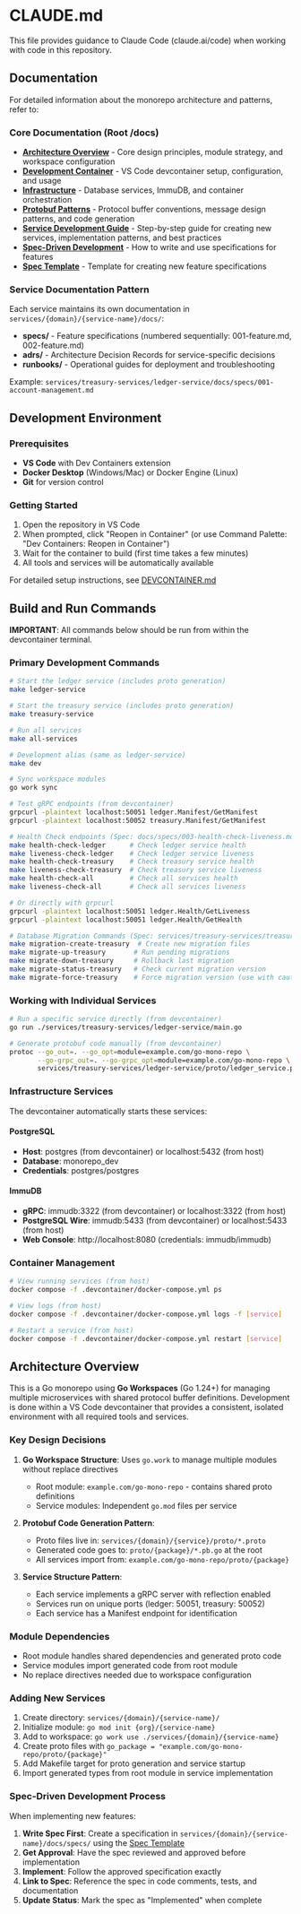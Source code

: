 # CLAUDE.md

This file provides guidance to Claude Code (claude.ai/code) when working with code in this repository.

## Documentation

For detailed information about the monorepo architecture and patterns, refer to:

### Core Documentation (Root /docs)
- **[Architecture Overview](./docs/ARCHITECTURE.md)** - Core design principles, module strategy, and workspace configuration
- **[Development Container](./docs/DEVCONTAINER.md)** - VS Code devcontainer setup, configuration, and usage
- **[Infrastructure](./docs/INFRASTRUCTURE.md)** - Database services, ImmuDB, and container orchestration
- **[Protobuf Patterns](./docs/PROTOBUF_PATTERNS.md)** - Protocol buffer conventions, message design patterns, and code generation
- **[Service Development Guide](./docs/SERVICE_DEVELOPMENT.md)** - Step-by-step guide for creating new services, implementation patterns, and best practices
- **[Spec-Driven Development](./docs/SPEC_DRIVEN_DEVELOPMENT.md)** - How to write and use specifications for features
- **[Spec Template](./docs/SPEC_TEMPLATE.md)** - Template for creating new feature specifications

### Service Documentation Pattern
Each service maintains its own documentation in `services/{domain}/{service-name}/docs/`:
- **specs/** - Feature specifications (numbered sequentially: 001-feature.md, 002-feature.md)
- **adrs/** - Architecture Decision Records for service-specific decisions
- **runbooks/** - Operational guides for deployment and troubleshooting

Example: `services/treasury-services/ledger-service/docs/specs/001-account-management.md`

## Development Environment

### Prerequisites
- **VS Code** with Dev Containers extension
- **Docker Desktop** (Windows/Mac) or Docker Engine (Linux)
- **Git** for version control

### Getting Started
1. Open the repository in VS Code
2. When prompted, click "Reopen in Container" (or use Command Palette: "Dev Containers: Reopen in Container")
3. Wait for the container to build (first time takes a few minutes)
4. All tools and services will be automatically available

For detailed setup instructions, see [DEVCONTAINER.md](./docs/DEVCONTAINER.md)

## Build and Run Commands

**IMPORTANT**: All commands below should be run from within the devcontainer terminal.

### Primary Development Commands
```bash
# Start the ledger service (includes proto generation)
make ledger-service

# Start the treasury service (includes proto generation)
make treasury-service

# Run all services
make all-services

# Development alias (same as ledger-service)
make dev

# Sync workspace modules
go work sync

# Test gRPC endpoints (from devcontainer)
grpcurl -plaintext localhost:50051 ledger.Manifest/GetManifest
grpcurl -plaintext localhost:50052 treasury.Manifest/GetManifest

# Health Check endpoints (Spec: docs/specs/003-health-check-liveness.md)
make health-check-ledger      # Check ledger service health
make liveness-check-ledger    # Check ledger service liveness
make health-check-treasury    # Check treasury service health
make liveness-check-treasury  # Check treasury service liveness
make health-check-all         # Check all services health
make liveness-check-all       # Check all services liveness

# Or directly with grpcurl
grpcurl -plaintext localhost:50051 ledger.Health/GetLiveness
grpcurl -plaintext localhost:50051 ledger.Health/GetHealth

# Database Migration Commands (Spec: services/treasury-services/treasury-service/docs/specs/002-database-migrations.md)
make migration-create-treasury  # Create new migration files
make migrate-up-treasury       # Run pending migrations
make migrate-down-treasury     # Rollback last migration
make migrate-status-treasury   # Check current migration version
make migrate-force-treasury    # Force migration version (use with caution)
```

### Working with Individual Services
```bash
# Run a specific service directly (from devcontainer)
go run ./services/treasury-services/ledger-service/main.go

# Generate protobuf code manually (from devcontainer)
protoc --go_out=. --go_opt=module=example.com/go-mono-repo \
       --go-grpc_out=. --go-grpc_opt=module=example.com/go-mono-repo \
       services/treasury-services/ledger-service/proto/ledger_service.proto
```

### Infrastructure Services

The devcontainer automatically starts these services:

#### PostgreSQL
- **Host**: postgres (from devcontainer) or localhost:5432 (from host)
- **Database**: monorepo_dev
- **Credentials**: postgres/postgres

#### ImmuDB
- **gRPC**: immudb:3322 (from devcontainer) or localhost:3322 (from host)
- **PostgreSQL Wire**: immudb:5433 (from devcontainer) or localhost:5433 (from host)
- **Web Console**: http://localhost:8080 (credentials: immudb/immudb)

### Container Management
```bash
# View running services (from host)
docker compose -f .devcontainer/docker-compose.yml ps

# View logs (from host)
docker compose -f .devcontainer/docker-compose.yml logs -f [service]

# Restart a service (from host)
docker compose -f .devcontainer/docker-compose.yml restart [service]
```

## Architecture Overview

This is a Go monorepo using **Go Workspaces** (Go 1.24+) for managing multiple microservices with shared protocol buffer definitions. Development is done within a VS Code devcontainer that provides a consistent, isolated environment with all required tools and services.

### Key Design Decisions

1. **Go Workspace Structure**: Uses `go.work` to manage multiple modules without replace directives
   - Root module: `example.com/go-mono-repo` - contains shared proto definitions
   - Service modules: Independent `go.mod` files per service

2. **Protobuf Code Generation Pattern**:
   - Proto files live in: `services/{domain}/{service}/proto/*.proto`
   - Generated code goes to: `proto/{package}/*.pb.go` at the root
   - All services import from: `example.com/go-mono-repo/proto/{package}`

3. **Service Structure Pattern**:
   - Each service implements a gRPC server with reflection enabled
   - Services run on unique ports (ledger: 50051, treasury: 50052)
   - Each service has a Manifest endpoint for identification

### Module Dependencies

- Root module handles shared dependencies and generated proto code
- Service modules import generated code from root module
- No replace directives needed due to workspace configuration

### Adding New Services

1. Create directory: `services/{domain}/{service-name}/`
2. Initialize module: `go mod init {org}/{service-name}`
3. Add to workspace: `go work use ./services/{domain}/{service-name}`
4. Create proto files with `go_package = "example.com/go-mono-repo/proto/{package}"`
5. Add Makefile target for proto generation and service startup
6. Import generated types from root module in service implementation

### Spec-Driven Development Process

When implementing new features:
1. **Write Spec First**: Create a specification in `services/{domain}/{service-name}/docs/specs/` using the [Spec Template](./docs/SPEC_TEMPLATE.md)
2. **Get Approval**: Have the spec reviewed and approved before implementation
3. **Implement**: Follow the approved specification exactly
4. **Link to Spec**: Reference the spec in code comments, tests, and documentation
5. **Update Status**: Mark the spec as "Implemented" when complete